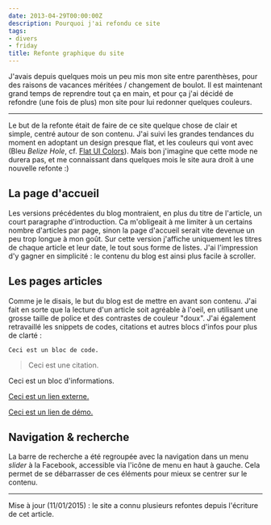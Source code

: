 ```yaml
---
date: 2013-04-29T00:00:00Z
description: Pourquoi j'ai refondu ce site
tags:
- divers
- friday
title: Refonte graphique du site
---
```


J'avais depuis quelques mois un peu mis mon site entre parenthèses, pour des raisons de vacances méritées / changement de boulot. Il est maintenant grand temps de reprendre tout ça en main, et pour ça j'ai décidé de refondre (une fois de plus) mon site pour lui redonner quelques couleurs.

---

Le but de la refonte était de faire de ce site quelque chose de clair et simple, centré autour de son contenu. J'ai suivi les grandes tendances du moment en adoptant un design presque flat, et les couleurs qui vont avec (Bleu *Belize Hole*, cf. <a href="http://flatuicolors.com/">Flat UI Colors</a>). Mais bon j'imagine que cette mode ne durera pas, et me connaissant dans quelques mois le site aura droit à une nouvelle refonte&nbsp;:)

## La page d'accueil

Les versions précédentes du blog montraient, en plus du titre de l'article, un court paragraphe d'introduction. Ca m'obligeait à me limiter à un certains nombre d'articles par page, sinon la page d'accueil serait vite devenue un peu trop longue à mon goût. Sur cette version j'affiche uniquement les titres de chaque article et leur date, le tout sous forme de listes. J'ai l'impression d'y gagner en simplicité&nbsp;: le contenu du blog est ainsi plus facile à scroller.

## Les pages articles

Comme je le disais, le but du blog est de mettre en avant son contenu. J'ai fait en sorte que la lecture d'un article soit agréable à l'oeil, en utilisant une grosse taille de police et des contrastes de couleur "doux". J'ai également retravaillé les snippets de codes, citations et autres blocs d'infos pour plus de clarté&nbsp;:

<pre><code class="nohighlight">Ceci est un bloc de code.</code></pre>

> Ceci est une citation.

<p class="info">Ceci est un bloc d'informations.</p>

<p class="link"><a href="#">Ceci est un lien externe.</a></p>

<p class="demo"><a href="#">Ceci est un lien de démo.</a></p>

## Navigation & recherche

La barre de recherche a été regroupée avec la navigation dans un menu *slider* à la Facebook, accessible via l'icône de menu en haut à gauche. Cela permet de se débarrasser de ces éléments pour mieux se centrer sur le contenu.

---

<p class="info">Mise à jour (11/01/2015)&nbsp;: le site a connu plusieurs refontes depuis l'écriture de cet article.</p>
